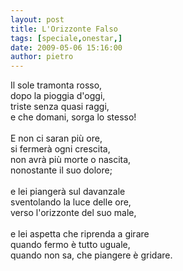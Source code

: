 ```yaml
---
layout: post
title: L'Orizzonte Falso
tags: [speciale,onestar,]
date: 2009-05-06 15:16:00
author: pietro
---
```

Il sole tramonta rosso,<br/>dopo la pioggia d'oggi,<br/>triste senza quasi raggi,<br/>e che domani, sorga lo stesso!<br/><br/>E non ci saran più ore,<br/>si fermerà ogni crescita,<br/>non avrà più morte o nascita,<br/>nonostante il suo dolore;<br/><br/>e lei piangerà sul davanzale<br/>sventolando la luce delle ore,<br/>verso l'orizzonte del suo male,<br/><br/>e lei aspetta che riprenda a girare<br/>quando fermo è tutto uguale,<br/>quando non sa, che piangere è gridare.
